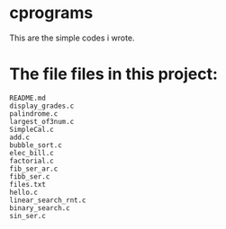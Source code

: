 # cprograms
This are the simple codes i wrote.

# The file files in this project: 

    README.md
    display_grades.c
    palindrome.c
    largest_of3num.c
    SimpleCal.c
    add.c
    bubble_sort.c
    elec_bill.c
    factorial.c
    fib_ser_ar.c
    fibb_ser.c
    files.txt
    hello.c
    linear_search_rnt.c
    binary_search.c
    sin_ser.c